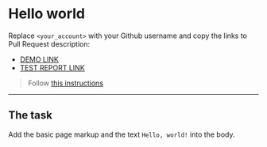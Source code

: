 # Hello world
Replace `<your_account>` with your Github username and copy the links to Pull Request description:
- [DEMO LINK](https://Zad0rnik.github.io/layout_hello-world/)
- [TEST REPORT LINK](https://Zad0rnik.github.io/layout_hello-world/report/html_report/)

> Follow [this instructions](https://mate-academy.github.io/layout_task-guideline/#how-to-solve-the-layout-tasks-on-github)
___

## The task
Add the basic page markup and the text `Hello, world!` into the body.
